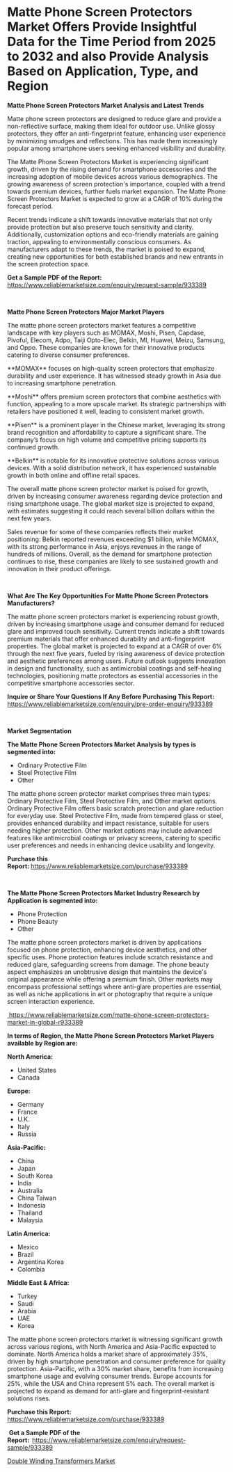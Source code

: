<p><h1>Matte Phone Screen Protectors Market Offers Provide Insightful Data for the Time Period from 2025 to 2032 and also Provide Analysis Based on Application, Type, and Region</h1></p><p><strong>Matte Phone Screen Protectors Market Analysis and Latest Trends</strong></p>
<p><p>Matte phone screen protectors are designed to reduce glare and provide a non-reflective surface, making them ideal for outdoor use. Unlike glossy protectors, they offer an anti-fingerprint feature, enhancing user experience by minimizing smudges and reflections. This has made them increasingly popular among smartphone users seeking enhanced visibility and durability.</p><p>The Matte Phone Screen Protectors Market is experiencing significant growth, driven by the rising demand for smartphone accessories and the increasing adoption of mobile devices across various demographics. The growing awareness of screen protection's importance, coupled with a trend towards premium devices, further fuels market expansion. The Matte Phone Screen Protectors Market is expected to grow at a CAGR of 10% during the forecast period.</p><p>Recent trends indicate a shift towards innovative materials that not only provide protection but also preserve touch sensitivity and clarity. Additionally, customization options and eco-friendly materials are gaining traction, appealing to environmentally conscious consumers. As manufacturers adapt to these trends, the market is poised to expand, creating new opportunities for both established brands and new entrants in the screen protection space.</p></p>
<p><strong>Get a Sample PDF of the Report:&nbsp;</strong> <a href="https://www.reliablemarketsize.com/enquiry/request-sample/933389?utm_campaign=2809&utm_medium=2&utm_source=Github&utm_content=ia&utm_term=21032025&utm_id=matte-phone-screen-protectors">https://www.reliablemarketsize.com/enquiry/request-sample/933389</a></p>
<p>&nbsp;</p>
<p><strong>Matte Phone Screen Protectors Major Market Players</strong></p>
<p><p>The matte phone screen protectors market features a competitive landscape with key players such as MOMAX, Moshi, Pisen, Capdase, Pivoful, Elecom, Adpo, Taiji Opto-Elec, Belkin, MI, Huawei, Meizu, Samsung, and Oppo. These companies are known for their innovative products catering to diverse consumer preferences.</p><p>**MOMAX** focuses on high-quality screen protectors that emphasize durability and user experience. It has witnessed steady growth in Asia due to increasing smartphone penetration. </p><p>**Moshi** offers premium screen protectors that combine aesthetics with function, appealing to a more upscale market. Its strategic partnerships with retailers have positioned it well, leading to consistent market growth.</p><p>**Pisen** is a prominent player in the Chinese market, leveraging its strong brand recognition and affordability to capture a significant share. The company’s focus on high volume and competitive pricing supports its continued growth.</p><p>**Belkin** is notable for its innovative protective solutions across various devices. With a solid distribution network, it has experienced sustainable growth in both online and offline retail spaces.</p><p>The overall matte phone screen protector market is poised for growth, driven by increasing consumer awareness regarding device protection and rising smartphone usage. The global market size is projected to expand, with estimates suggesting it could reach several billion dollars within the next few years. </p><p>Sales revenue for some of these companies reflects their market positioning: Belkin reported revenues exceeding $1 billion, while MOMAX, with its strong performance in Asia, enjoys revenues in the range of hundreds of millions. Overall, as the demand for smartphone protection continues to rise, these companies are likely to see sustained growth and innovation in their product offerings.</p></p>
<p>&nbsp;</p>
<p><strong>What Are The Key Opportunities For Matte Phone Screen Protectors Manufacturers?</strong></p>
<p><p>The matte phone screen protectors market is experiencing robust growth, driven by increasing smartphone usage and consumer demand for reduced glare and improved touch sensitivity. Current trends indicate a shift towards premium materials that offer enhanced durability and anti-fingerprint properties. The global market is projected to expand at a CAGR of over 6% through the next five years, fueled by rising awareness of device protection and aesthetic preferences among users. Future outlook suggests innovation in design and functionality, such as antimicrobial coatings and self-healing technologies, positioning matte protectors as essential accessories in the competitive smartphone accessories sector.</p></p>
<p><strong>Inquire or Share Your Questions If Any Before Purchasing This Report:</strong> <a href="https://www.reliablemarketsize.com/enquiry/pre-order-enquiry/933389?utm_campaign=2809&utm_medium=2&utm_source=Github&utm_content=ia&utm_term=21032025&utm_id=matte-phone-screen-protectors">https://www.reliablemarketsize.com/enquiry/pre-order-enquiry/933389</a></p>
<p>&nbsp;</p>
<p><strong>Market Segmentation</strong></p>
<p><strong>The Matte Phone Screen Protectors Market Analysis by types is segmented into:</strong></p>
<p><ul><li>Ordinary Protective Film</li><li>Steel Protective Film</li><li>Other</li></ul></p>
<p><p>The matte phone screen protector market comprises three main types: Ordinary Protective Film, Steel Protective Film, and Other market options. Ordinary Protective Film offers basic scratch protection and glare reduction for everyday use. Steel Protective Film, made from tempered glass or steel, provides enhanced durability and impact resistance, suitable for users needing higher protection. Other market options may include advanced features like antimicrobial coatings or privacy screens, catering to specific user preferences and needs in enhancing device usability and longevity.</p></p>
<p><strong>Purchase this Report:&nbsp;</strong><a href="https://www.reliablemarketsize.com/purchase/933389?utm_campaign=2809&utm_medium=2&utm_source=Github&utm_content=ia&utm_term=21032025&utm_id=matte-phone-screen-protectors">https://www.reliablemarketsize.com/purchase/933389</a></p>
<p>&nbsp;</p>
<p><strong>The Matte Phone Screen Protectors Market Industry Research by Application is segmented into:</strong></p>
<p><ul><li>Phone Protection</li><li>Phone Beauty</li><li>Other</li></ul></p>
<p><p>The matte phone screen protectors market is driven by applications focused on phone protection, enhancing device aesthetics, and other specific uses. Phone protection features include scratch resistance and reduced glare, safeguarding screens from damage. The phone beauty aspect emphasizes an unobtrusive design that maintains the device's original appearance while offering a premium finish. Other markets may encompass professional settings where anti-glare properties are essential, as well as niche applications in art or photography that require a unique screen interaction experience.</p></p>
<p><a href="https://www.reliablemarketsize.com/matte-phone-screen-protectors-market-in-global-r933389?utm_campaign=2809&utm_medium=2&utm_source=Github&utm_content=ia&utm_term=21032025&utm_id=matte-phone-screen-protectors">&nbsp;https://www.reliablemarketsize.com/matte-phone-screen-protectors-market-in-global-r933389</a></p>
<p><strong>In terms of Region, the Matte Phone Screen Protectors Market Players available by Region are:</strong></p>
<p>
    <p> <strong> North America: </strong>
        <ul>
            <li>United States</li>
            <li>Canada</li>
        </ul>
        </p> 
    <p> <strong> Europe: </strong>
        <ul>
            <li>Germany</li>
            <li>France</li>
            <li>U.K.</li>
            <li>Italy</li>
            <li>Russia</li>
        </ul>
        </p> 
    <p> <strong> Asia-Pacific: </strong>
        <ul>
            <li>China</li>
            <li>Japan</li>
            <li>South Korea</li>
            <li>India</li>
            <li>Australia</li>
            <li>China Taiwan</li>
            <li>Indonesia</li>
            <li>Thailand</li>
            <li>Malaysia</li>
        </ul>
        </p> 
    <p> <strong> Latin America: </strong>
        <ul>
            <li>Mexico</li>
            <li>Brazil</li>
            <li>Argentina Korea</li>
            <li>Colombia</li>
        </ul>
        </p> 
    <p> <strong> Middle East & Africa: </strong>
        <ul>
            <li>Turkey</li>
            <li>Saudi</li>
            <li>Arabia</li>
            <li>UAE</li>
            <li>Korea</li>
        </ul>
    </p>
    </p>
<p><p>The matte phone screen protectors market is witnessing significant growth across various regions, with North America and Asia-Pacific expected to dominate. North America holds a market share of approximately 35%, driven by high smartphone penetration and consumer preference for quality protection. Asia-Pacific, with a 30% market share, benefits from increasing smartphone usage and evolving consumer trends. Europe accounts for 25%, while the USA and China represent 5% each. The overall market is projected to expand as demand for anti-glare and fingerprint-resistant solutions rises.</p></p>
<p><strong>Purchase this Report: </strong><a href="https://www.reliablemarketsize.com/purchase/933389?utm_campaign=2809&utm_medium=2&utm_source=Github&utm_content=ia&utm_term=21032025&utm_id=matte-phone-screen-protectors">https://www.reliablemarketsize.com/purchase/933389</a></p>
<p>&nbsp;<strong>Get a Sample PDF of the Report:&nbsp;&nbsp;</strong><a href="https://www.reliablemarketsize.com/enquiry/request-sample/933389?utm_campaign=2809&utm_medium=2&utm_source=Github&utm_content=ia&utm_term=21032025&utm_id=matte-phone-screen-protectors">https://www.reliablemarketsize.com/enquiry/request-sample/933389</a></p>
<p><strong></strong></p>
<p><p><a href="https://github.com/mauripalmi/Market-Research-Report-List-6/blob/main/double-winding-transformers-market.md?utm_campaign=2809&utm_medium=2&utm_source=Github&utm_content=ia&utm_term=21032025&utm_id=matte-phone-screen-protectors">Double Winding Transformers Market</a></p></p>